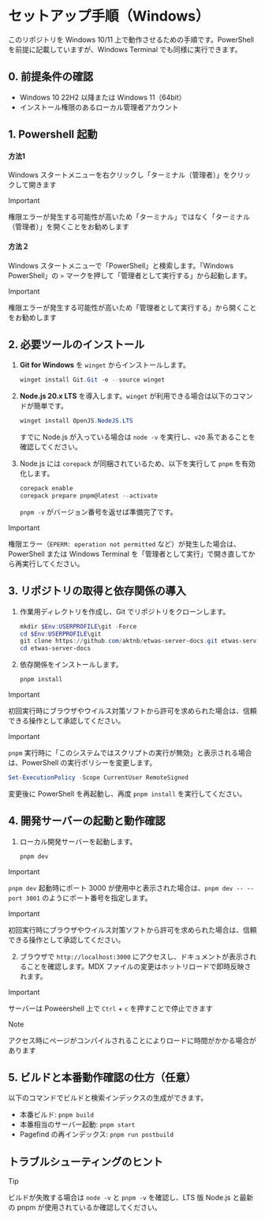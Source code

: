 # セットアップ手順（Windows）

このリポジトリを Windows 10/11 上で動作させるための手順です。PowerShell を前提に記載していますが、Windows Terminal でも同様に実行できます。

## 0. 前提条件の確認
- Windows 10 22H2 以降または Windows 11（64bit）
- インストール権限のあるローカル管理者アカウント

## 1. Powershell 起動
#### 方法1
Windows スタートメニューを右クリックし「ターミナル（管理者）」をクリックして開きます

> [!IMPORTANT]
> 権限エラーが発生する可能性が高いため「ターミナル」ではなく「ターミナル（管理者）」を開くことをお勧めします

#### 方法２
Windows スタートメニューで「PowerShell」と検索します。「Windows PowerShell」の `>` マークを押して「管理者として実行する」から起動します。

> [!IMPORTANT]
> 権限エラーが発生する可能性が高いため「管理者として実行する」から開くことをお勧めします

## 2. 必要ツールのインストール
1. **Git for Windows** を `winget` からインストールします。
   ```powershell
   winget install Git.Git -e --source winget
   ```

2. **Node.js 20.x LTS** を導入します。`winget` が利用できる場合は以下のコマンドが簡単です。
   ```powershell
   winget install OpenJS.NodeJS.LTS
   ```
   すでに Node.js が入っている場合は `node -v` を実行し、`v20` 系であることを確認してください。

3. Node.js には `corepack` が同梱されているため、以下を実行して `pnpm` を有効化します。
   ```powershell
   corepack enable
   corepack prepare pnpm@latest --activate
   ```
   `pnpm -v` がバージョン番号を返せば準備完了です。

> [!IMPORTANT]
> 権限エラー（`EPERM: operation not permitted` など）が発生した場合は、PowerShell または Windows Terminal を「管理者として実行」で開き直してから再実行してください。

## 3. リポジトリの取得と依存関係の導入
1. 作業用ディレクトリを作成し、Git でリポジトリをクローンします。
   ```powershell
   mkdir $Env:USERPROFILE\git -Force
   cd $Env:USERPROFILE\git
   git clone https://github.com/aktnb/etwas-server-docs.git etwas-server-docs
   cd etwas-server-docs
   ```
2. 依存関係をインストールします。
   ```powershell
   pnpm install
   ```

> [!IMPORTANT]
> 初回実行時にブラウザやウイルス対策ソフトから許可を求められた場合は、信頼できる操作として承認してください。

> [!IMPORTANT]
> `pnpm` 実行時に「このシステムではスクリプトの実行が無効」と表示される場合は、PowerShell の実行ポリシーを変更します。
>  ```powershell
>  Set-ExecutionPolicy -Scope CurrentUser RemoteSigned
>  ```
>  変更後に PowerShell を再起動し、再度 `pnpm install` を実行してください。

## 4. 開発サーバーの起動と動作確認
1. ローカル開発サーバーを起動します。
   ```powershell
   pnpm dev
   ```

> [!IMPORTANT]
> `pnpm dev` 起動時にポート 3000 が使用中と表示された場合は、`pnpm dev -- --port 3001` のようにポート番号を指定します。

> [!IMPORTANT]
> 初回実行時にブラウザやウイルス対策ソフトから許可を求められた場合は、信頼できる操作として承認してください。

2. ブラウザで `http://localhost:3000` にアクセスし、ドキュメントが表示されることを確認します。MDX ファイルの変更はホットリロードで即時反映されます。

> [!IMPORTANT]
> サーバーは Poweershell 上で `Ctrl` + `c` を押すことで停止できます

> [!NOTE]
> アクセス時にページがコンパイルされることによりロードに時間がかかる場合があります

## 5. ビルドと本番動作確認の仕方（任意）
以下のコマンドでビルドと検索インデックスの生成ができます。
- 本番ビルド: `pnpm build`
- 本番相当のサーバー起動: `pnpm start`
- Pagefind の再インデックス: `pnpm run postbuild`

## トラブルシューティングのヒント

> [!TIP]
> ビルドが失敗する場合は `node -v` と `pnpm -v` を確認し、LTS 版 Node.js と最新の pnpm が使用されているか確認してください。
